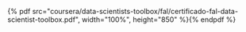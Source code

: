 {% pdf src="coursera/data-scientists-toolbox/fal/certificado-fal-data-scientist-toolbox.pdf", width="100%", height="850" %}{% endpdf %}